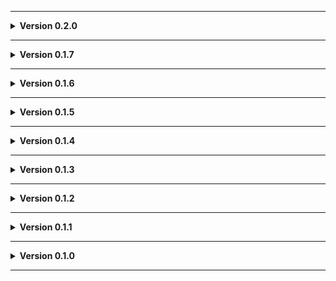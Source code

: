 
---

**<details><summary>Version 0.2.0</summary>**

 - Added microwave to kitchen.
 - Added an "apparatus".
 - Changed cardboard box mesh.
 
 </details>

---

**<details><summary>Version 0.1.7</summary>**

 - Centered fake sun light.
 - Fixed a slightly visible hole on the hallway frames at certain intersections.
 
 </details>

---

**<details><summary>Version 0.1.6</summary>**

 - Maybe fixed an odd scrap spawn.
 - Made start room special doorframe only spawn if there's actually a door.
 - Bit the bullet and cut off the backside of the logs on the wall pieces. In theory this reduces the texture fighting issue.
 
 </details>

---

**<details><summary>Version 0.1.5</summary>**

 - Maybe fixed inverse teleporting into collapsed room pit.
 - Some more furniture.
 
 </details>

---

**<details><summary>Version 0.1.4</summary>**

 - Maybe fixed an odd scrap spawn.
 
 </details>
 
---

**<details><summary>Version 0.1.3</summary>**

 - Lighting tweaks.
 
 </details>
 
---

**<details><summary>Version 0.1.2</summary>**

 - Tweaked a furniture thing.
 
 </details>
 
---

**<details><summary>Version 0.1.1</summary>**

 - Tweaked floor/ceiling texture.
 - Moved shower.
 - AI navigation tweaks.
 - Tile floor now has proper sound.
 
 </details>
 
---

**<details><summary>Version 0.1.0</summary>**

 - Initial release.
 
 </details>
 
---
